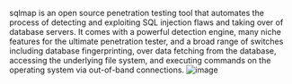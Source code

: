sqlmap is an open source penetration testing tool that automates the process of detecting and exploiting SQL injection flaws and taking over of database servers. It comes with a powerful detection engine, many niche features for the ultimate penetration tester, and a broad range of switches including database fingerprinting, over data fetching from the database, accessing the underlying file system, and executing commands on the operating system via out-of-band connections.
![image](https://github.com/user-attachments/assets/47e00c52-11a4-4aa5-837b-399d90921523)
